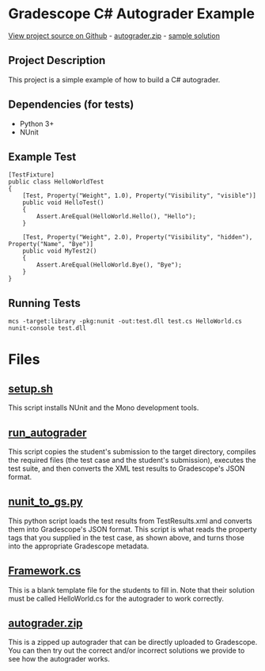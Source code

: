# Gradescope C# Autograder Example

[View project source on Github](https://github.com/gradescope/autograder_samples/tree/master/c#/src) - [autograder.zip](https://github.com/gradescope/autograder_samples/raw/master/c#/src/autograder.zip) - [sample solution](https://github.com/gradescope/autograder_samples/blob/master/c%23/src/solution/HelloWorld.cs)

## Project Description

This project is a simple example of how to build a C# autograder.



## Dependencies (for tests)

- Python 3+
- NUnit

## Example Test

```
[TestFixture]
public class HelloWorldTest
{
    [Test, Property("Weight", 1.0), Property("Visibility", "visible")]
    public void HelloTest()
    {
        Assert.AreEqual(HelloWorld.Hello(), "Hello");
    }

    [Test, Property("Weight", 2.0), Property("Visibility", "hidden"), Property("Name", "Bye")]
    public void MyTest2()
    {
        Assert.AreEqual(HelloWorld.Bye(), "Bye");
    }
}
```

## Running Tests

```
mcs -target:library -pkg:nunit -out:test.dll test.cs HelloWorld.cs
nunit-console test.dll
```

# Files

## [setup.sh](https://github.com/gradescope/autograder_samples/blob/master/c%23/src/setup.sh)

This script installs NUnit and the Mono development tools.

## [run_autograder](https://github.com/gradescope/autograder_samples/blob/master/c%23/src/run_autograder)

This script copies the student's submission to the target directory,
compiles the required files (the test case and the student's submission),
executes the test suite, and then converts the XML test results to Gradescope's
JSON format.

## [nunit_to_gs.py](https://github.com/gradescope/autograder_samples/blob/master/c%23/src/nunit_to_gs.py)

This python script loads the test results from TestResults.xml
and converts them into Gradescope's JSON format. This script is what
reads the property tags that you supplied in the test case, as shown above,
and turns those into the appropriate Gradescope metadata.

## [Framework.cs](https://github.com/gradescope/autograder_samples/blob/master/c%23/src/Framework.cs)

This is a blank template file for the students to fill in. Note that
their solution must be called HelloWorld.cs for the autograder to work
correctly.

## [autograder.zip](https://github.com/gradescope/autograder_samples/blob/master/c%23/src/autograder.zip)

This is a zipped up autograder that can be directly uploaded to Gradescope.
You can then try out the correct and/or incorrect solutions we provide to see how
the autograder works.
